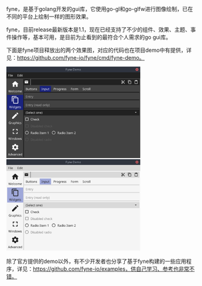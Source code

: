fyne，是基于golang开发的gui库，它使用go-gl和go-glfw进行图像绘制，已在不同的平台上绘制一样的图形效果。

fyne，目前release最新版本是1.1，现在已经支持了不少的组件、效果、主题、事件操作等，基本可用，是目前为止看到的最符合个人需求的go gui库。

下面是fyne项目释放出的两个效果图，对应的代码也在项目demo中有提供，详见：https://github.com/fyne-io/fyne/cmd/fyne-demo。

<img src="assets/widgets-dark.png" style="height:240px"><img src="assets/widgets-light.png" style="height:240px">



除了官方提供的demo以外，有不少开发者也分享了基于fyne构建的一些应用程序，详见：https://github.com/fyne-io/examples，供自己学习、参考也非常不错。